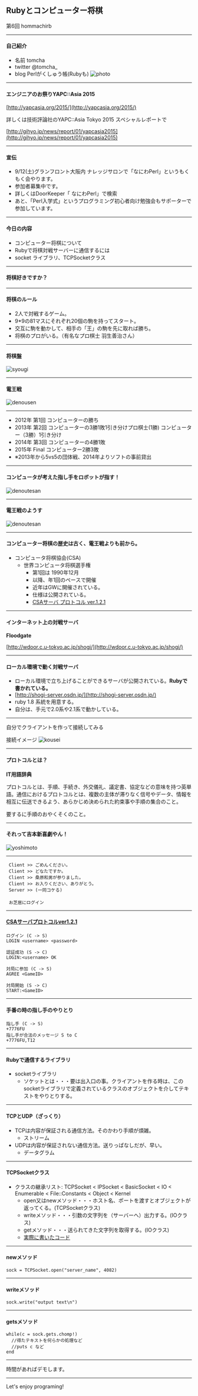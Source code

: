 ## Rubyとコンピューター将棋
  第6回 hommachirb
___
#### 自己紹介

- 名前 tomcha
- twitter @tomcha_
- blog Perlがくしゅう帳(Rubyも)
![photo](image/twitter_icon_mini.png)

___
#### エンジニアのお祭りYAPC::Asia 2015

[http://yapcasia.org/2015/](http://yapcasia.org/2015/)

詳しくは技術評論社のYAPC::Asia Tokyo 2015 スペシャルレポートで

[http://gihyo.jp/news/report/01/yapcasia2015](http://gihyo.jp/news/report/01/yapcasia2015)
___
#### 宣伝

- 9/12(土)グランフロント大阪内 ナレッジサロンで「なにわPerl」というもくもく会やります。
- 参加者募集中です。
- 詳しくはDoorKeeper「 なにわPerl」で検索
- あと、「Perl入学式」というプログラミング初心者向け勉強会もサポーターで参加しています。

___
#### 今日の内容
- コンピューター将棋について
- Rubyで将棋対戦サーバーに通信するには
- socket ライブラリ、TCPSocketクラス

---
#### 将棋好きですか？

___
#### 将棋のルール
- 2人で対戦するゲーム。
- 9*9の81マスにそれぞれ20個の駒を持ってスタート。
- 交互に駒を動かして、相手の「王」の駒を先に取れば勝ち。
- 将棋のプロがいる。（有名なプロ棋士 羽生善治さん）

___
#### 将棋盤
![syougi](image/shougi.jpg)

___
#### 電王戦

![denousen](image/denousen_logo.jpg)

___
- 2012年 第1回 コンピューターの勝ち
- 2013年 第2回 コンピューターの3勝1敗1引き分けプロ棋士(1勝) コンピューター（3勝）1引き分け
- 2014年 第3回 コンピューターの4勝1敗
- 2015年 Final コンピューター2勝3敗
- ※2013年から5vs5の団体戦、2014年よりソフトの事前貸出

___
#### コンピュータが考えた指し手をロボットが指す！
![denoutesan](image/denoutesan.jpg)

___
#### 電王戦のようす
![denoutesan](image/denou_2.jpg)

___
#### コンピューター将棋の歴史は古く、電王戦よりも前から。
- コンピュータ将棋協会(CSA)
  - 世界コンピュータ将棋選手権
    - 第1回は 1990年12月
    - 以降、年1回のペースで開催
    - 近年はGWに開催されている。
    - 仕様は公開されている。
    - [CSAサーバ プロトコル ver.1.2.1](http://www.computer-shogi.org/protocol/tcp_ip_client_121.html)

___
#### インターネット上の対戦サーバ
**Floodgate**

[http://wdoor.c.u-tokyo.ac.jp/shogi/](http://wdoor.c.u-tokyo.ac.jp/shogi/)

___
#### ローカル環境で動く対戦サーバ
  
- ローカル環境で立ち上げることができるサーバが公開されている。**Rubyで書かれている。**
- [http://shogi-server.osdn.jp/](http://shogi-server.osdn.jp/)
- ruby 1.8 系統を用意する。
- 自分は、手元で2.0系や2.1系で動かしている。

___
自分でクライアントを作って接続してみる

接続イメージ
![kousei](image/kousei.jpg)

___
#### プロトコルとは？

**IT用語辞典**  
  
プロトコルとは、手順、手続き、外交儀礼、議定書、協定などの意味を持つ英単語。通信におけるプロトコルとは、複数の主体が滞りなく信号やデータ、情報を相互に伝送できるよう、あらかじめ決められた約束事や手順の集合のこと。
  
要するに手順のおやくそくのこと。

___
#### それって吉本新喜劇やん！
![yoshimoto](image/kuwabara.jpg)

___
```
 Client >> ごめんください。  
 Client >> どなたですか。  
 Client >> 桑原和男が参りました。  
 Client >> お入りください、ありがとう。  
 Server >> (一同コケる)  
 　
 お芝居にログイン  
```

___
#### [CSAサーバプロトコルver1.2.1](http://www.computer-shogi.org/protocol/tcp_ip_server_121.html)
```
ログイン (C -> S)
LOGIN <username> <password>
  
認証成功 (S -> C)
LOGIN:<username> OK
  
対局に参加 (C -> S)
AGREE <GameID>
  
対局開始 (S -> C)
START:<GameID>
```

___
#### 手番の時の指し手のやりとり
```
指し手 (C -> S)
+7776FU
指し手が合法のメッセージ S to C
+7776FU,T12
```

---
#### Rubyで通信するライブラリ

- socketライブラリ
  - ソケットとは・・・要は出入口の事。クライアントを作る時は、このsocketライブラリで定義されているクラスのオブジェクトを介してテキストをやりとりする。

___
#### TCPとUDP（ざっくり）

- TCPは内容が保証される通信方法。そのかわり手順が煩雑。
  - ストリーム
- UDPは内容が保証されない通信方法。送りっぱなしだが、早い。
  - データグラム

___
#### TCPSocketクラス

- クラスの継承リスト: TCPSocket < IPSocket < BasicSocket < IO < Enumerable < File::Constants < Object < Kernel
  - open又はnewメソッド・・・ホスト名、ポートを渡すとオブジェクトが返ってくる。(TCPSocketクラス)
  - writeメソッド・・・引数の文字列を（サーバーへ）出力する。(IOクラス)
  - getメソッド・・・送られてきた文字列を取得する。(IOクラス)
  - [実際に書いたコード](https://github.com/tomcha/shogi/blob/master/agent.rb)

___
#### newメソッド
```
sock = TCPSocket.open("server_name", 4082)
```

___
#### writeメソッド
```
sock.write("output text\n")
```

___
#### getsメソッド
```
while(c = sock.gets.chomp!)
  //得たテキストを何らかの処理など 
  //puts c など
end
```

___
時間があればデモします。

---
Let's enjoy programing!

